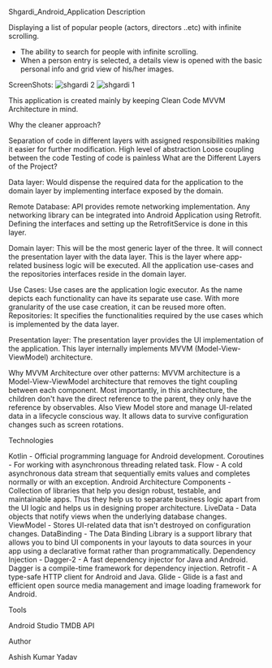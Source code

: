 Shgardi_Android_Application
Description

Displaying a list of popular people (actors, directors ..etc) with infinite scrolling.
* The ability to search for people with infinite scrolling.
* When a person entry is selected, a details view is opened with the basic personal info and grid view of his/her images.

ScreenShots:
![shgardi 2](https://github.com/user-attachments/assets/91a61606-5741-4015-9a93-81997824adb0)
![shgardi 1](https://github.com/user-attachments/assets/ca99cb35-3e59-41ab-803e-7fe76a909b72)


This application is created mainly by keeping Clean Code MVVM Architecture in mind.

Why the cleaner approach?

Separation of code in different layers with assigned responsibilities making it easier for further modification.
High level of abstraction
Loose coupling between the code
Testing of code is painless
What are the Different Layers of the Project?

Data layer: Would dispense the required data for the application to the domain layer by implementing interface exposed by the domain.

Remote Database: API provides remote networking implementation. Any networking library can be integrated into Android Application using Retrofit. Defining the interfaces and setting up the RetrofitService is done in this layer.

Domain layer: This will be the most generic layer of the three. It will connect the presentation layer with the data layer. This is the layer where app-related business logic will be executed. All the application use-cases and the repositories interfaces reside in the domain layer.

Use Cases: Use cases are the application logic executor. As the name depicts each functionality can have its separate use case. With more granularity of the use case creation, it can be reused more often.
Repositories: It specifies the functionalities required by the use cases which is implemented by the data layer.

Presentation layer: The presentation layer provides the UI implementation of the application. This layer internally implements MVVM (Model-View-ViewModel) architecture.

Why MVVM Architecture over other patterns: MVVM architecture is a Model-View-ViewModel architecture that removes the tight coupling between each component. Most importantly, in this architecture, the children don't have the direct reference to the parent, they only have the reference by observables. Also View Model store and manage UI-related data in a lifecycle conscious way. It allows data to survive configuration changes such as screen rotations.

Technologies

Kotlin - Official programming language for Android development.
Coroutines - For working with asynchronous threading related task.
Flow - A cold asynchronous data stream that sequentially emits values and completes normally or with an exception.
Android Architecture Components - Collection of libraries that help you design robust, testable, and maintainable apps. Thus they help us to separate business logic apart from the UI logic and helps us in designing proper architecture.
LiveData - Data objects that notify views when the underlying database changes.
ViewModel - Stores UI-related data that isn't destroyed on configuration changes.
DataBinding - The Data Binding Library is a support library that allows you to bind UI components in your layouts to data sources in your app using a declarative format rather than programmatically.
Dependency Injection -
Dagger-2 - A fast dependency injector for Java and Android. Dagger is a compile-time framework for dependency injection.
Retrofit - A type-safe HTTP client for Android and Java.
Glide - Glide is a fast and efficient open source media management and image loading framework for Android.

Tools

Android Studio
TMDB API


Author

Ashish Kumar Yadav
